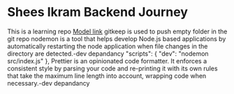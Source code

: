# Shees Ikram Backend Journey
This is a learning repo
[Model link](https://app.eraser.io/workspace/YtPqZ1VogxGy1jzIDkzj)
gitkeep is used to push empty folder in the git repo
nodemon is a tool that helps develop Node.js based applications by automatically restarting the node application when file changes in the directory are detected.-dev depandancy
"scripts": {
    "dev": "nodemon src/index.js"
  },
Prettier is an opinionated code formatter. It enforces a consistent style by parsing your code and re-printing it with its own rules that take the maximum line length into account, wrapping code when necessary.-dev depandancy